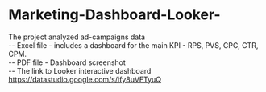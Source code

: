 # Marketing-Dashboard-Looker-
The project analyzed ad-campaigns data  
-- Excel file - includes a dashboard for the main KPI - RPS, PVS, CPC, CTR, CPM.  
-- PDF file - Dashboard screenshot  
-- The link to Looker interactive dashboard  https://datastudio.google.com/s/ify8uVFTyuQ

